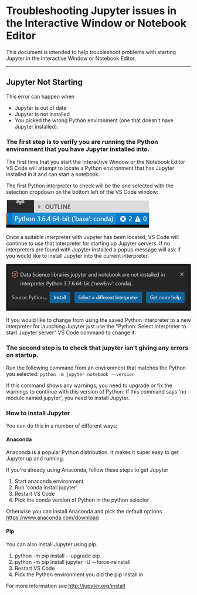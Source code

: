 # Troubleshooting Jupyter issues in the Interactive Window or Notebook Editor

This document is intended to help troubleshoot problems with starting Jupyter in
the Interactive Window or Notebook Editor.

---

## Jupyter Not Starting

This error can happen when

-   Jupyter is out of date
-   Jupyter is not installed
-   You picked the wrong Python environment (one that doesn't have Jupyter
    installed).

### The first step is to verify you are running the Python environment that you have Jupyter installed into.

The first time that you start the Interactive Window or the Notebook Editor VS
Code will attempt to locate a Python environment that has Jupyter installed in
it and can start a notebook.

The first Python interpreter to check will be the one selected with the
selection dropdown on the bottom left of the VS Code window:

![`selector`](https://github.com/microsoft/vscode-jupyter/blob/v2023.8.100/resources/PythonSelector.png?raw=true)

Once a suitable interpreter with Jupyter has been located, VS Code will continue
to use that interpreter for starting up Jupyter servers. If no interpreters are
found with Jupyter installed a popup message will ask if you would like to
install Jupyter into the current interpreter.

![`install Jupyter`](https://github.com/microsoft/vscode-jupyter/blob/v2023.8.100/resources/InstallJupyter.png?raw=true)

If you would like to change from using the saved Python interpreter to a new
interpreter for launching Jupyter just use the "Python: Select interpreter to
start Jupyter server" VS Code command to change it.

### The second step is to check that jupyter isn't giving any errors on startup.

Run the following command from an environment that matches the Python you
selected: `python -m jupyter notebook --version`

If this command shows any warnings, you need to upgrade or fix the warnings to
continue with this version of Python. If this command says 'no module named
jupyter', you need to install Jupyter.

### How to install Jupyter

You can do this in a number of different ways:

#### Anaconda

Anaconda is a popular Python distribution. It makes it super easy to get Jupyter
up and running.

If you're already using Anaconda, follow these steps to get Jupyter

1. Start anaconda environment
1. Run 'conda install jupyter'
1. Restart VS Code
1. Pick the conda version of Python in the python selector

Otherwise you can install Anaconda and pick the default options
https://www.anaconda.com/download

#### Pip

You can also install Jupyter using pip.

1. python -m pip install --upgrade pip
1. python -m pip install jupyter -U --force-reinstall
1. Restart VS Code
1. Pick the Python environment you did the pip install in

For more information see http://jupyter.org/install
